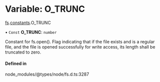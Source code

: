 # Variable: O\_TRUNC

[fs](../modules/fs.md).[constants](../modules/fs.constants.md).O_TRUNC

• `Const` **O\_TRUNC**: `number`

Constant for fs.open(). Flag indicating that if the file exists and is a regular file, and the file is opened successfully for write access, its length shall be truncated to zero.

#### Defined in

node_modules/@types/node/fs.d.ts:3287
